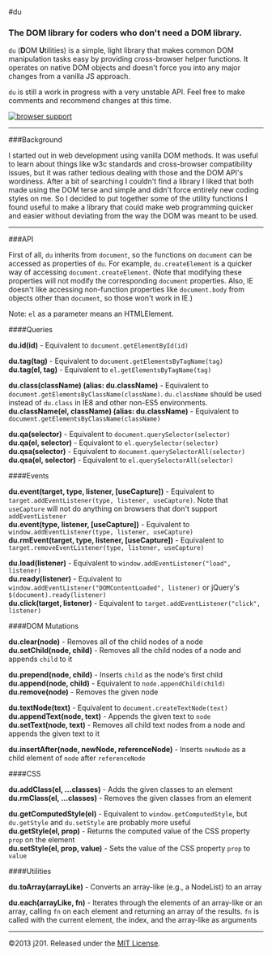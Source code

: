 #du

### The DOM library for coders who don't need a DOM library.

`du` (**D**OM **U**tilities) is a simple, light library that makes common DOM manipulation tasks easy by providing cross-browser helper functions. It operates on native DOM objects and doesn't force you into any major changes from a vanilla JS approach.

`du` is still a work in progress with a very unstable API. Feel free to make comments and recommend changes at this time.

[![browser support](https://ci.testling.com/j201/du.png)](http://ci.testling.com/j201/du)

---

###Background

I started out in web development using vanilla DOM methods. It was useful to learn about things like w3c standards and cross-browser compatibility issues, but it was rather tedious dealing with those and the DOM API's wordiness. After a bit of searching I couldn't find a library I liked that both made using the DOM terse and simple and didn't force entirely new coding styles on me. So I decided to put together some of the utility functions I found useful to make a library that could make web programming quicker and easier without deviating from the way the DOM was meant to be used.

---

###API

First of all, `du` inherits from `document`, so the functions on `document` can be accessed as properties of `du`. For example, `du.createElement` is a quicker way of accessing `document.createElement`. (Note that modifying these properties will not modify the corresponding `document` properties. Also, IE doesn't like accessing non-function properties like `document.body` from objects other than `document`, so those won't work in IE.)

Note: `el` as a parameter means an HTMLElement.

####Queries

**du.id(id)** - Equivalent to `document.getElementById(id)`  

**du.tag(tag)** - Equivalent to `document.getElementsByTagName(tag)`  
**du.tag(el, tag)** - Equivalent to `el.getElementsByTagName(tag)`

**du.class(className) (alias: du.className)** - Equivalent to `document.getElementsByClassName(className)`. `du.className` should be used instead of `du.class` in IE8 and other non-ES5 environments.
**du.className(el, className) (alias: du.className)** - Equivalent to `document.getElementsByClassName(className)`

**du.qa(selector)** - Equivalent to `document.querySelector(selector)`  
**du.qa(el, selector)** - Equivalent to `el.querySelector(selector)`  
**du.qsa(selector)** - Equivalent to `document.querySelectorAll(selector)`  
**du.qsa(el, selector)** - Equivalent to `el.querySelectorAll(selector)`

####Events

**du.event(target, type, listener, [useCapture])** - Equivalent to `target.addEventListener(type, listener, useCapture)`. Note that `useCapture` will not do anything on browsers that don't support `addEventListener`  
**du.event(type, listener, [useCapture])** - Equivalent to `window.addEventListener(type, listener, useCapture)`  
**du.rmEvent(target, type, listener, [useCapture])** - Equivalent to `target.removeEventListener(type, listener, useCapture)`

**du.load(listener)** - Equivalent to `window.addEventListener("load", listener)`  
**du.ready(listener)** - Equivalent to `window.addEventListener("DOMContentLoaded", listener)` or jQuery's `$(document).ready(listener)`  
**du.click(target, listener)** - Equivalent to `target.addEventListener("click", listener)`

####DOM Mutations

**du.clear(node)** - Removes all of the child nodes of a node  
**du.setChild(node, child)** - Removes all the child nodes of a node and appends `child` to it

**du.prepend(node, child)** - Inserts `child` as the node's first child  
**du.append(node, child)** - Equivalent to `node.appendChild(child)`  
**du.remove(node)** - Removes the given node

**du.textNode(text)** - Equivalent to `document.createTextNode(text)`  
**du.appendText(node, text)** - Appends the given text to `node`  
**du.setText(node, text)** - Removes all child text nodes from a node and appends the given text to it

**du.insertAfter(node, newNode, referenceNode)** - Inserts `newNode` as a child element of `node` after `referenceNode`

####CSS

**du.addClass(el, ...classes)** - Adds the given classes to an element  
**du.rmClass(el, ...classes)** - Removes the given classes from an element

**du.getComputedStyle(el)** - Equivalent to `window.getComputedStyle`, but `du.getStyle` and `du.setStyle` are probably more useful  
**du.getStyle(el, prop)** - Returns the computed value of the CSS property `prop` on the element  
**du.setStyle(el, prop, value)** - Sets the value of the CSS property `prop` to `value`

####Utilities

**du.toArray(arrayLike)** - Converts an array-like (e.g., a NodeList) to an array

**du.each(arrayLike, fn)** - Iterates through the elements of an array-like or an array, calling `fn` on each element and returning an array of the results. `fn` is called with the current element, the index, and the array-like as arguments

---

©2013 j201. Released under the [MIT License](http://opensource.org/licenses/MIT).
